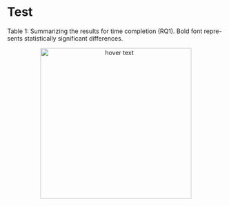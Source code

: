 # Test

Table 1: Summarizing the results for time completion (RQ1). Bold font repre- sents statistically significant differences.
<p align="center">
  <img src="https://github.com/josealdo/EMSE20-ifdefs-with-eye-tracking/edit/master/Results/RQ1.png" width="350" title="hover text">
</p>
